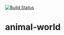 [![Build Status](https://travis-ci.org/nfrei/animal-world.svg?branch=master)](https://travis-ci.org/nfrei/animal-world)

# animal-world
